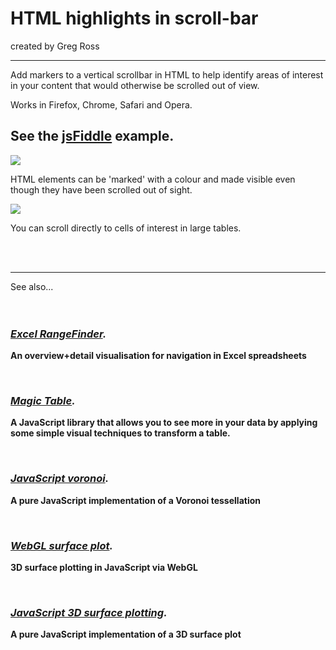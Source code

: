 # HTML highlights in scroll-bar #

created by Greg Ross

---


Add markers to a vertical scrollbar in HTML to help identify areas of interest in your content that would otherwise be scrolled out of view.

Works in Firefox, Chrome, Safari and Opera.

## See the [jsFiddle](http://jsfiddle.net/9vZ3f/3/) example. ##

<a href="http://jsfiddle.net/gregross/9vZ3f/"><img src="images/1.png"></a>

HTML elements can be 'marked' with a colour and made visible even though they have been scrolled out of sight.

[![](http://visi-scroll.googlecode.com/svn/trunk/images/2.png)](http://visi-scroll.googlecode.com/svn/trunk/example.html)

You can scroll directly to cells of interest in large tables.

<br>
<br>
<hr />

See also...<br>
<br>
<br>
<h3><i><b><a href='http://www.grvisualisation.50webs.com/excelrangefinder.html'>Excel RangeFinder</a>.</b></i></h3>

<b>An overview+detail visualisation for navigation in Excel spreadsheets</b>


<br>

<h3><i><b><a href='http://www.grvisualisation.50webs.com/'>Magic Table</a>.</b></i></h3>

<b>A JavaScript library that allows you to see more in your data by applying some simple visual techniques to transform a table.</b>

<br>

<h3><i><b><a href='http://www.grvisualisation.50webs.com/javascript_voronoi.html'>JavaScript voronoi</a>.</b></i></h3>

<b>A pure JavaScript implementation of a Voronoi tessellation</b>


<br>

<h3><i><b><a href='https://github.com/gregross/webgl-surface-plot'>WebGL surface plot</a>.</b></i></h3>

<b>3D surface plotting in JavaScript via WebGL</b>


<br>

<h3><i><b><a href='https://github.com/gregross/javascript-surface-plot/'>JavaScript 3D surface plotting</a>.</b></i></h3>

<b>A pure JavaScript implementation of a 3D surface plot</b>

